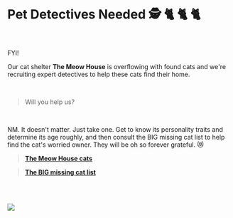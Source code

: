 # Pet Detectives Needed    :detective: :cat2: :cat2: :cat2:

<br>

FYI! 

Our cat shelter **The Meow House** is overflowing with found cats and we're recruiting expert detectives to help these cats find their home. 

<br>

>
> Will you help us? 
>
 
<br>

NM. It doesn't matter. Just take one. 
Get to know its personality traits and determine its age roughly, and then consult the BIG missing cat list to help find the cat's worried owner.
They will be oh so forever grateful. :heart_eyes_cat:


> [**The Meow House cats**]()

> [**The BIG missing cat list**]()



<br>
<br>

![](https://64.media.tumblr.com/23a153de959391e35617efd469312765/e48c703ee3ccbd16-96/s1280x1920/d3fb50b27b32c7f7f5807aad77a74e2a53bbf8f1.png)

